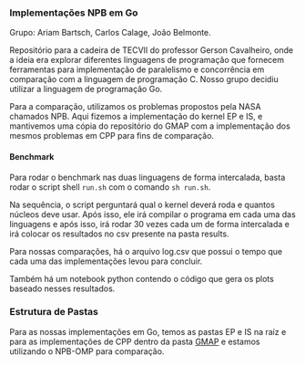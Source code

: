 ### Implementações NPB em Go

Grupo: Ariam Bartsch, Carlos Calage, João Belmonte.

Repositório para a cadeira de TECVII do professor Gerson Cavalheiro, onde a ideia era explorar diferentes linguagens de programação que fornecem ferramentas para implementação de paralelismo e concorrência em comparação com a linguagem de programação C. Nosso grupo decidiu utilizar a linguagem de programação Go.

Para a comparação, utilizamos os problemas propostos pela NASA chamados NPB. Aqui fizemos a implementação do kernel EP e IS, e mantivemos uma cópia do repositório do GMAP com a implementação dos mesmos problemas em CPP para fins de comparação.

#### Benchmark

Para rodar o benchmark nas duas linguagens de forma intercalada, basta rodar o script shell `run.sh` com o comando `sh run.sh`.

Na sequência, o script perguntará qual o kernel deverá roda e quantos núcleos deve usar. Após isso, ele irá compilar o programa em cada uma das linguagens e após isso, irá rodar 30 vezes cada um de forma intercalada e irá colocar os resultados no csv presente na pasta results.

Para nossas comparações, há o arquivo log.csv que possui o tempo que cada uma das implementações levou para concluir.

Também há um notebook python contendo o código que gera os plots baseado nesses resultados.

### Estrutura de Pastas

Para as nossas implementações em Go, temos as pastas EP e IS na raíz e para as implementações de CPP dentro da pasta [GMAP](https://github.com/GMAP/NPB-CPP) e estamos utilizando o NPB-OMP para comparação.